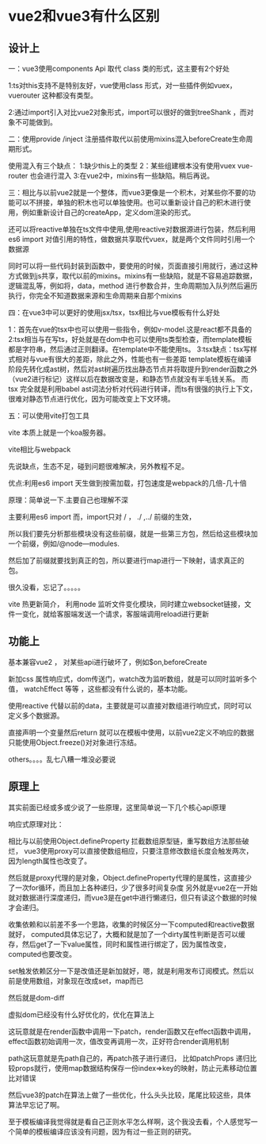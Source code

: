 # vue2和vue3有什么区别

## 设计上

一：vue3使用components Api 取代 class 类的形式，这主要有2个好处

1:ts对this支持不是特别友好，vue使用class 形式，对一些插件例如vuex，vuerouter 这种都没有类型。

2:通过import引入对比vue2对象形式，import可以很好的做到treeShank ，而对象不可能做到。

二：使用provide /inject 注册插件取代以前使用mixins混入beforeCreate生命周期形式。

使用混入有三个缺点：
1:缺少this上的类型
2：某些组建根本没有使用vuex vue-router 也会进行混入
3:在vue2中，mixins有一些缺陷。稍后再说。

三：相比与以前vue2就是一个整体，而vue3更像是一个积木，对某些你不要的功能可以不拼接，单独的积木也可以单独使用。也可以重新设计自己的积木进行使用，例如重新设计自己的createApp，定义dom渲染的形式。

还可以将reactive单独在ts文件中使用,使用reactive对数据源进行包装，然后利用es6 import 对值引用的特性，做数据共享取代vuex，就是两个文件同时引用一个数据源

同时可以将一些代码封装到函数中，要使用的时候，页面直接引用就行，通过这种方式做到js共享，取代以前的mixins。mixins有一些缺陷，就是不容易追踪数据，逻辑混乱等，例如将，data，method 进行参数合并，生命周期加入队列然后遍历执行，你完全不知道数据来源和生命周期来自那个mixins

四：在vue3中可以更好的使用jsx/tsx，tsx相比与vue模板有什么好处

1：首先在vue的tsx中也可以使用一些指令，例如v-model.这是react都不具备的
2:tsx相当与在写ts，好处就是在dom中也可以使用ts类型检查，而template模板都是字符串，然后通过正则翻译。在template中不能使用ts。
3:tsx缺点：tsx写样式相对与vue有很大的差距，除此之外，性能也有一些差距
template模板在编译阶段先转化成ast树，然后对ast树遍历找出静态节点并将取提升到render函数之外（vue2进行标记）这样以后在数据改变是，和静态节点就没有半毛钱关系。
而tsx 完全就是利用babel ast词法分析对代码进行转译，而ts有很强的执行上下文，很难对静态节点进行优化，因为可能改变上下文环境。

五：可以使用vite打包工具

vite 本质上就是一个koa服务器。

vite相比与webpack

先说缺点，生态不足，碰到问题很难解决，另外教程不足。

优点:利用es6 import 天生做到按需加载，打包速度是webpack的几倍-几十倍

原理：简单说一下.主要自己也理解不深

主要利用es6 import 而，import只对 / ， ./ ,../ 前缀的生效，

所以我们要先分析那些模块没有这些前缀，就是一些第三方包，然后给这些模块加一个前缀，例如/@node—modules.

然后加了前缀就要找到真正的包，所以要进行map进行一下映射，请求真正的包。

很久没看，忘记了。。。。。


vite 热更新简介， 利用node 监听文件变化模块，同时建立websocket链接，文件一变化，就给客服端发送一个请求，客服端调用reload进行更新



## 功能上

基本兼容vue2 ， 对某些api进行破坏了，例如$on,beforeCreate 

新加css 属性响应式，dom传送门，watch改为监听数组，就是可以同时监听多个值，
watchEffect 等等 ，这些都没有什么说的，基本功能。

使用reactive 代替以前的data，主要就是可以直接对数组进行响应式，同时可以定义多个数据源。

直接声明一个变量然后return 就可以在模板中使用，以前vue2定义不响应的数据只能使用Object.freeze()对对象进行冻结。


others。。。。乱七八糟一堆没必要说




## 原理上
其实前面已经或多或少说了一些原理，这里简单说一下几个核心api原理

响应式原理对比：

相比与以前使用Object.defineProperty 拦截数组原型链，重写数组方法那些破烂，
vue3使用proxy可以直接使数组相应，只要注意修改数组长度会触发两次，因为length属性也改变了。

然后就是proxy代理的是对象，Object.defineProperty代理的是属性，这直接少了一次for循环，而且加上各种递归，少了很多时间复杂度
另外就是vue2在一开始就对数据进行深度递归，而vue3是在get中进行懒递归，但只有读这个数据的时候才会递归。

收集依赖和以前差不多一个思路，收集的时候区分一下computed和reactive数据就好，
computed具体忘记了，大概和就是加了一个dirty属性判断是否可以缓存，然后get了一下value属性，同时和属性进行绑定了，因为属性改变，computed也要改变。

set触发依赖区分一下是改值还是新加就好，嗯，就是利用发布订阅模式。然后以前是使用数组，对象现在改成set，map而已


然后就是dom-diff

虚拟dom已经没有什么好优化的，优化在算法上

这玩意就是在render函数中调用一下patch，render函数又在effect函数中调用，
effect函数初始调用一次，值改变再调用一次，正好符合render调用机制

path这玩意就是先path自己的，再patch孩子进行递归，
比如patchProps 递归比较props就行，使用map数据结构保存一份index=>key的映射，防止元素移动位置比对错误

然后vue3的patch在算法上做了一些优化，什么头头比较，尾尾比较这些，具体算法早忘记了啊。

至于模板编译我觉得就是看自己正则水平怎么样啊，这个我没去看，个人感觉写一个简单的模板编译应该没有问题，因为有过一些正则的研究。



